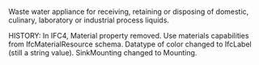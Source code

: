Waste water appliance for receiving, retaining or disposing of domestic, culinary, laboratory or industrial process liquids.

<!-- end of short definition -->
 HISTORY: In IFC4, Material property removed. Use materials capabilities from IfcMaterialResource schema. Datatype of color changed to IfcLabel (still a string value). SinkMounting changed to Mounting.
